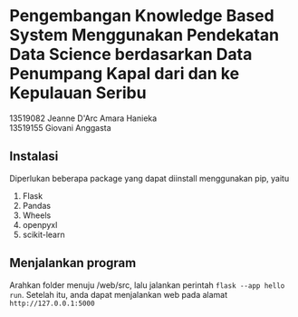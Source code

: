 # Pengembangan Knowledge Based System Menggunakan Pendekatan Data Science berdasarkan Data Penumpang Kapal dari dan ke Kepulauan Seribu

13519082 Jeanne D'Arc Amara Hanieka  
13519155 Giovani Anggasta

## Instalasi

Diperlukan beberapa package yang dapat diinstall menggunakan pip, yaitu

1. Flask
2. Pandas
3. Wheels
4. openpyxl
5. scikit-learn

## Menjalankan program

Arahkan folder menuju /web/src, lalu jalankan perintah `flask --app hello run`. Setelah itu, anda dapat menjalankan web pada alamat `http://127.0.0.1:5000`
